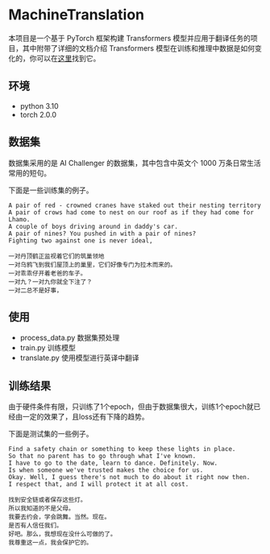 # MachineTranslation 

本项目是一个基于 PyTorch 框架构建 Transformers 模型并应用于翻译任务的项目，其中附带了详细的文档介绍 Transformers 模型在训练和推理中数据是如何变化的，你可以在[这里](doc/README.md)找到它。

## 环境

* python 3.10
* torch 2.0.0

## 数据集

数据集采用的是 AI Challenger 的数据集，其中包含中英文个 1000 万条日常生活常用的短句。

下面是一些训练集的例子。

```text
A pair of red - crowned cranes have staked out their nesting territory
A pair of crows had come to nest on our roof as if they had come for Lhamo.
A couple of boys driving around in daddy's car.
A pair of nines? You pushed in with a pair of nines?
Fighting two against one is never ideal,
```

```text
一对丹顶鹤正监视着它们的筑巢领地
一对乌鸦飞到我们屋顶上的巢里，它们好像专门为拉木而来的。
一对乖乖仔开着老爸的车子。
一对九？一对九你就全下注了？
一对二总不是好事，
```

## 使用

* process_data.py 数据集预处理
* train.py 训练模型
* translate.py 使用模型进行英译中翻译

## 训练结果

由于硬件条件有限，只训练了1个epoch，但由于数据集很大，训练1个epoch就已经由一定的效果了，且loss还有下降的趋势。

下面是测试集的一些例子。

```text
Find a safety chain or something to keep these lights in place. 
So that no parent has to go through what I've known. 
I have to go to the date, learn to dance. Definitely. Now. 
Is when someone we've trusted makes the choice for us. 
Okay. Well, I guess there's not much to do about it right now then. 
I respect that, and I will protect it at all cost. 
```

```text
找到安全链或者保存这些灯。
所以我知道的不是父母。
我要去约会，学会跳舞。当然。现在。
是否有人信任我们。
好吧。那么，我想现在没什么可做的了。
我尊重这一点，我会保护它的。
```
